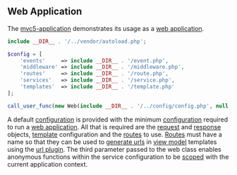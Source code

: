 ## Web Application
The <a href="https://github.com/mvc5/mvc5-application">mvc5-application</a> demonstrates its usage as a [web application](https://github.com/mvc5/mvc5/blob/master/src/Web.php).

```php
include __DIR__ . '/../vendor/autoload.php';
```

```php
$config = [
    'events'     => include __DIR__ . '/event.php',
    'middleware' => include __DIR__ . '/middleware.php',
    'routes'     => include __DIR__ . '/route.php',
    'services'   => include __DIR__ . '/service.php',
    'templates'  => include __DIR__ . '/template.php'
];
```

```php
call_user_func(new Web(include __DIR__ . '/../config/config.php', null, true));
```
A default [configuration](https://github.com/mvc5/mvc5/tree/master/config) is provided with the minimum [configuration](https://github.com/mvc5/mvc5/tree/master/config) required to run a [web application](https://github.com/mvc5/mvc5/blob/master/src/Web.php). All that is required are the [request](https://github.com/mvc5/mvc5/blob/master/src/Request/Request.php) and [response](https://github.com/mvc5/mvc5/blob/master/src/Response/Response.php) objects, [template](https://github.com/mvc5/mvc5-application/blob/master/config/template.php) configuration and the [routes](#routes) to use. [Routes](#routes) must have a name so that they can be used to [generate urls](https://github.com/mvc5/mvc5/blob/master/src/Url/Generator.php) in [view model](#view-models) templates using the [url plugin](https://github.com/mvc5/mvc5/blob/master/config/service.php#L47). The third parameter passed to the web class enables anonymous functions within the service configuration to be [scoped](https://github.com/mvc5/mvc5/blob/master/src/Resolver/Resolver.php#L607) with the current application context. 
